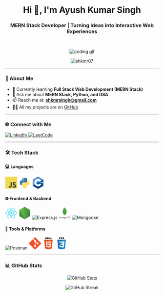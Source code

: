<h1 align="center">Hi 👋, I'm Ayush Kumar Singh</h1>
<h3 align="center">MERN Stack Developer | Turning Ideas into Interactive Web Experiences</h3>

<br/>

<p align="center">
  <img src="https://cdn.dribbble.com/users/1162077/screenshots/3848914/programmer.gif" alt="coding gif" width="500"/>
</p>

<p align="center">
  <img src="https://komarev.com/ghpvc/?username=shkmr07&label=Profile%20views&color=0e75b6&style=flat" alt="shkmr07" />
</p>

---

### 🚀 About Me

- 🌱 Currently learning **Full Stack Web Development (MERN Stack)**  
- 💬 Ask me about **MERN Stack, Python, and DSA**  
- 📫 Reach me at: **shkmrsingh@gmail.com**  
- 👨‍💻 All my projects are on [GitHub](https://github.com/shkmr07)

---

### 🌐 Connect with Me

<p align="left">
  <a href="https://www.linkedin.com/in/ayush-kumar-singh-77b634238/" target="_blank">
    <img src="https://cdn.jsdelivr.net/gh/devicons/devicon/icons/linkedin/linkedin-original.svg" alt="LinkedIn" height="30" width="40" />
  </a>
  <a href="https://www.leetcode.com/shkmrsingh" target="_blank">
    <img src="https://upload.wikimedia.org/wikipedia/commons/1/19/LeetCode_logo_black.png" alt="LeetCode" height="30" width="40" />
  </a>
</p>

---

### 🛠️ Tech Stack

#### 💻 Languages

<p>
  <img src="https://raw.githubusercontent.com/devicons/devicon/master/icons/javascript/javascript-original.svg" alt="JavaScript" width="40" height="40"/>
  <img src="https://raw.githubusercontent.com/devicons/devicon/master/icons/python/python-original.svg" alt="Python" width="40" height="40"/>
  <img src="https://raw.githubusercontent.com/devicons/devicon/master/icons/cplusplus/cplusplus-original.svg" alt="C++" width="40" height="40"/>
</p>

#### 🌐 Frontend & Backend

<p>
  <img src="https://raw.githubusercontent.com/devicons/devicon/master/icons/react/react-original.svg" alt="React" width="40" height="40"/>
  <img src="https://raw.githubusercontent.com/devicons/devicon/master/icons/nodejs/nodejs-original.svg" alt="Node.js" width="40" height="40"/>
  <img src="https://upload.wikimedia.org/wikipedia/commons/6/64/Expressjs.png" alt="Express.js" width="60" height="40" style="background-color:white; border-radius:5px;"/>
  <img src="https://raw.githubusercontent.com/devicons/devicon/master/icons/mongodb/mongodb-original-wordmark.svg" alt="MongoDB" width="40" height="40"/>
  <img src="https://mongoosejs.com/docs/images/mongoose5_62x30_transparent.png" alt="Mongoose" height="40" style="background-color:white; border-radius:5px;" />
</p>

#### 🔧 Tools & Platforms

<p>
  <img src="https://voyager.postman.com/logo/postman-logo-icon-orange.svg" alt="Postman" width="40" height="40" style="background-color:white; border-radius:5px;" />
  <img src="https://raw.githubusercontent.com/devicons/devicon/master/icons/git/git-original.svg" alt="Git" width="40" height="40"/>
  <img src="https://raw.githubusercontent.com/devicons/devicon/master/icons/html5/html5-original-wordmark.svg" alt="HTML5" width="40" height="40"/>
  <img src="https://raw.githubusercontent.com/devicons/devicon/master/icons/css3/css3-original-wordmark.svg" alt="CSS3" width="40" height="40"/>
</p>

---

### 📊 GitHub Stats

<p align="center">
  <img src="https://github-readme-stats.vercel.app/api?username=shkmr07&show_icons=true&theme=default&locale=en" alt="GitHub Stats" />
</p>
<p align="center">
  <img src="https://github-readme-streak-stats.herokuapp.com/?user=shkmr07&theme=default" alt="GitHub Streak" />
</p>
